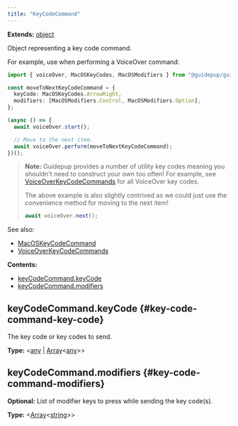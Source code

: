 ```yaml
---
title: "KeyCodeCommand"
---
```


**Extends:** [object]

Object representing a key code command.

For example, use when performing a VoiceOver command:

```ts
import { voiceOver, MacOSKeyCodes, MacOSModifiers } from "@guidepup/guidepup";

const moveToNextKeyCodeCommand = {
  keyCode: MacOSKeyCodes.ArrowRight,
  modifiers: [MacOSModifiers.Control, MacOSModifiers.Option],
};

(async () => {
  await voiceOver.start();

  // Move to the next item.
  await voiceOver.perform(moveToNextKeyCodeCommand);
})();
```

> **Note:** Guidepup provides a number of utility key codes meaning you shouldn't need to construct your own too often! For example, see [VoiceOverKeyCodeCommands] for all VoiceOver key codes.
>
> The above example is also slightly contrived as we could just use the convenience method for moving to the next item!
>
> ```ts
> await voiceOver.next();
> ```

See also:

- [MacOSKeyCodeCommand]
- [VoiceOverKeyCodeCommands]

**Contents:**

- [keyCodeCommand.keyCode](./class-key-code-command#key-code-command-key-code)
- [keyCodeCommand.modifiers](./class-key-code-command#key-code-command-modifiers)

## keyCodeCommand.keyCode {#key-code-command-key-code}

The key code or key codes to send.

**Type:** &#60;[any] | [Array]<[any]>&#62;

## keyCodeCommand.modifiers {#key-code-command-modifiers}

**Optional:** List of modifier keys to press while sending the key code(s).

**Type:** &#60;[Array]<[string]>&#62;

[macoskeycodecommand]: ./class-macos-key-code-command "MacOSKeyCodeCommand"
[voiceoverkeycodecommands]: ./class-voiceover-key-code-commands "VoiceOverKeyCodeCommands"
[array]: https://developer.mozilla.org/en-US/docs/Web/JavaScript/Reference/Global_Objects/Array "Array"
[object]: https://developer.mozilla.org/en-US/docs/Web/JavaScript/Reference/Global_Objects/Object "object"
[number]: https://developer.mozilla.org/en-US/docs/Web/JavaScript/Data_structures#Number_type "number"
[string]: https://developer.mozilla.org/en-US/docs/Web/JavaScript/Data_structures#String_type "string"
[any]: https://www.typescriptlang.org/docs/handbook/2/everyday-types.html#any "any"
